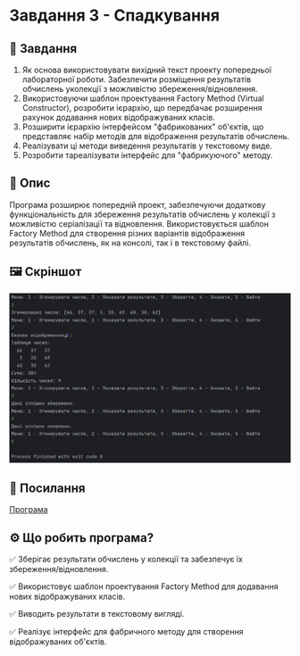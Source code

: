 # Завдання 3 - Спадкування
## 📌 Завдання
1. Як основа використовувати вихідний текст проекту попередньої лабораторної роботи. Забезпечити розміщення результатів обчислень уколекції з можливістю збереження/відновлення.
2. Використовуючи шаблон проектування Factory Method (Virtual Constructor), розробити ієрархію, що передбачає розширення рахунок додавання нових відображуваних класів.
3. Розширити ієрархію інтерфейсом "фабрикованих" об'єктів, що представляє набір методів для відображення результатів обчислень.
4. Реалізувати ці методи виведення результатів у текстовому виде.
5.  Розробити тареалізувати інтерфейс для "фабрикуючого" методу.
## 📖 Опис
Програма розширює попередній проект, забезпечуючи додаткову функціональність для збереження результатів обчислень у колекції з можливістю серіалізації та відновлення. Використовується шаблон Factory Method для створення різних варіантів відображення результатів обчислень, як на консолі, так і в текстовому файлі.
## 🖼️ Скріншот
![task3.jpg](../../../image/task3.jpg)
## 🔗 Посилання
[Програма](https://github.com/ElinaBohomaz/OOP.Bohomaz/blob/main/OOP/src/task3/Main.java)

## ⚙️ Що робить програма?
✅ Зберігає результати обчислень у колекції та забезпечує їх збереження/відновлення.

✅ Використовує шаблон проектування Factory Method для додавання нових відображуваних класів.

✅ Виводить результати в текстовому вигляді.

✅ Реалізує інтерфейс для фабричного методу для створення відображуваних об'єктів.

